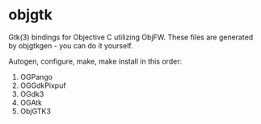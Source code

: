 # objgtk

Gtk(3) bindings for Objective C utilizing ObjFW. These files are generated by objgtkgen - you can do it yourself.

Autogen, configure, make, make install in this order:

1. OGPango
2. OGGdkPixpuf
3. OGdk3
4. OGAtk
5. ObjGTK3